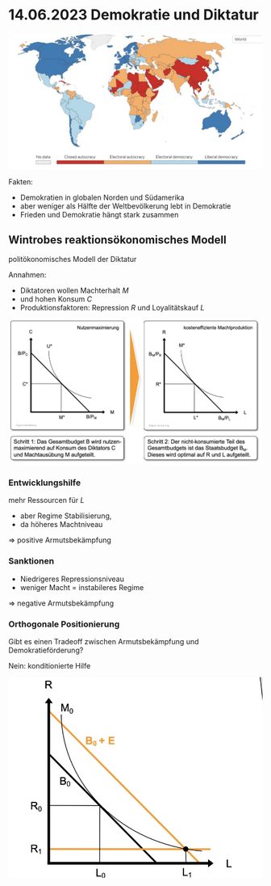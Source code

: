 # 14.06.2023 Demokratie und Diktatur

![img](../images/2023-06-14_10-47-34.jpg)

Fakten:

- Demokratien in globalen Norden und Südamerika
- aber weniger als Hälfte der Weltbevölkerung lebt in Demokratie
- Frieden und Demokratie hängt stark zusammen



## Wintrobes reaktionsökonomisches Modell

politökonomisches Modell der Diktatur

Annahmen:

- Diktatoren wollen Machterhalt *M*
- und hohen Konsum *C*
- Produktionsfaktoren: Repression *R* und Loyalitätskauf *L*

![img](../images/2023-06-14_10-47-47.jpg)



### Entwicklungshilfe

mehr Ressourcen für *L*

- aber Regime Stabilisierung, 
- da höheres Machtniveau

=> positive Armutsbekämpfung

### Sanktionen

- Niedrigeres Repressionsniveau
- weniger Macht = instabileres Regime

=> negative Armutsbekämpfung



### Orthogonale Positionierung

Gibt es einen Tradeoff zwischen Armutsbekämpfung und Demokratieförderung?

Nein: konditionierte Hilfe

![img](../images/2023-06-14_10-56-01.jpg)

